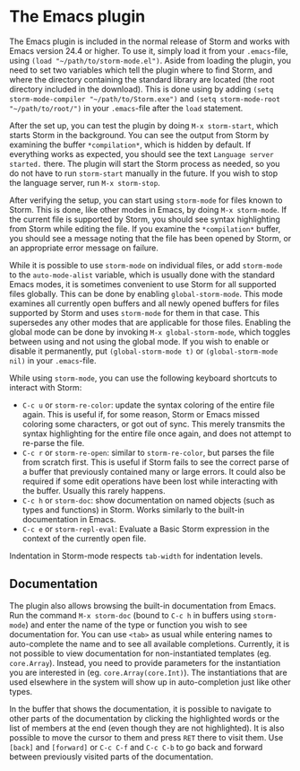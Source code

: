 The Emacs plugin
=================

The Emacs plugin is included in the normal release of Storm and works with Emacs version 24.4 or
higher. To use it, simply load it from your `.emacs`-file, using `(load "~/path/to/storm-mode.el")`.
Aside from loading the plugin, you need to set two variables which tell the plugin where to find
Storm, and where the directory containing the standard library are located (the root directory included
in the download). This is done using by adding `(setq storm-mode-compiler "~/path/to/Storm.exe")` and
`(setq storm-mode-root "~/path/to/root/")` in your `.emacs`-file after the `load` statement.

After the set up, you can test the plugin by doing `M-x storm-start`, which starts Storm in the
background. You can see the output from Storm by examining the buffer `*compilation*`, which is
hidden by default. If everything works as expected, you should see the text `Language server started.`
there. The plugin will start the Storm process as needed, so you do not have to run `storm-start`
manually in the future. If you wish to stop the language server, run `M-x storm-stop`.

After verifying the setup, you can start using `storm-mode` for files known to Storm. This is done,
like other modes in Emacs, by doing `M-x storm-mode`. If the current file is supported by Storm, you
should see syntax highlighting from Storm while editing the file. If you examine the `*compilation*`
buffer, you should see a message noting that the file has been opened by Storm, or an appropriate
error message on failure.

While it is possible to use `storm-mode` on individual files, or add `storm-mode` to the
`auto-mode-alist` variable, which is usually done with the standard Emacs modes, it is sometimes
convenient to use Storm for all supported files globally. This can be done by enabling
`global-storm-mode`. This mode examines all currently open buffers and all newly opened buffers for
files supported by Storm and uses `storm-mode` for them in that case. This supersedes any other
modes that are applicable for those files. Enabling the global mode can be done by invoking
`M-x global-storm-mode`, which toggles between using and not using the global mode. If you wish
to enable or disable it permanently, put `(global-storm-mode t)` or `(global-storm-mode nil)` in
your `.emacs`-file.

While using `storm-mode`, you can use the following keyboard shortcuts to interact with Storm:
* `C-c u` or `storm-re-color`: update the syntax coloring of the entire file again. This is useful if, for
  some reason, Storm or Emacs missed coloring some characters, or got out of sync. This
  merely transmits the syntax highlighting for the entire file once again, and does not
  attempt to re-parse the file.
* `C-c r` or `storm-re-open`: similar to `storm-re-color`, but parses the file from scratch first.
  This is useful if Storm fails to see the correct parse of a buffer that previously contained many
  or large errors. It could also be required if some edit operations have been lost while interacting
  with the buffer. Usually this rarely happens.
* `C-c h` or `storm-doc`: show documentation on named objects (such as types and functions) in Storm.
  Works similarly to the built-in documentation in Emacs.
* `C-c e` or `storm-repl-eval`: Evaluate a Basic Storm expression in the context of the currently
  open file.

Indentation in Storm-mode respects `tab-width` for indentation levels.

Documentation
--------------

The plugin also allows browsing the built-in documentation from Emacs. Run the command `M-x storm-doc`
(bound to `C-c h` in buffers using `storm-mode`) and enter the name of the type or function you wish
to see documentation for. You can use `<tab>` as usual while entering names to auto-complete the name
and to see all available completions. Currently, it is not possible to view documentation for
non-instantiated templates (eg. `core.Array`). Instead, you need to provide parameters for the
instantiation you are interested in (eg. `core.Array(core.Int)`). The instantiations that are used
elsewhere in the system will show up in auto-completion just like other types.

In the buffer that shows the documentation, it is possible to navigate to other parts of the documentation
by clicking the highlighted words or the list of members at the end (even though they are not highlighted).
It is also possible to move the cursor to them and press `RET` there to visit them. Use `[back]` and
`[forward]` or `C-c C-f` and `C-c C-b` to go back and forward between previously visited parts of the
documentation.
